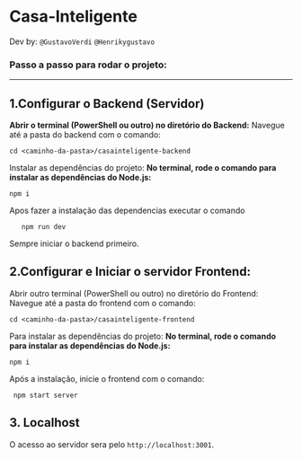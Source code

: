 # Casa-Inteligente
Dev by: `@GustavoVerdi` ```@Henrikygustavo```
### Passo a passo para rodar o projeto:
---
## 1.Configurar o Backend (Servidor)
**Abrir o terminal (PowerShell ou outro) no diretório do Backend:**
   Navegue até a pasta do backend com o comando:
   ```
   cd <caminho-da-pasta>/casainteligente-backend
   ```
Instalar as dependências do projeto:
**No terminal, rode o comando para instalar as dependências do Node.js:**
   ```
   npm i
   ```
Apos fazer a instalação das dependencias executar o comando
 ```
    npm run dev
 ```
Sempre iniciar o backend primeiro.
## 2.Configurar e Iniciar o servidor Frontend:
Abrir outro terminal (PowerShell ou outro) no diretório do Frontend:
   Navegue até a pasta do frontend com o comando:
   ```
   cd <caminho-da-pasta>/casainteligente-frontend
   ```
Para instalar as dependências do projeto:
**No terminal, rode o comando para instalar as dependências do Node.js:**
   ```
   npm i
   ```
Após a instalação, inicie o frontend com o comando:
  ```
   npm start server
  ```
## 3. Localhost
O acesso ao servidor sera pelo `http://localhost:3001`.
